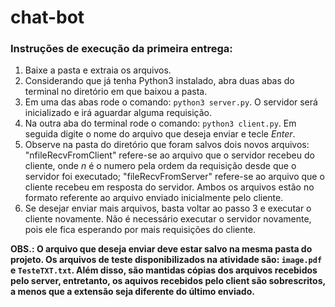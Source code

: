 # chat-bot
### Instruções de execução da primeira entrega:
1. Baixe a pasta e extraia os arquivos.
2. Considerando que já tenha Python3 instalado, abra duas abas do terminal no diretório em que baixou a pasta.
3. Em uma das abas rode o comando: `python3 server.py`. O servidor será inicializado e irá aguardar alguma requisição.
4. Na outra aba do terminal rode o comando: `python3 client.py`. Em seguida digite o nome do arquivo que deseja enviar e tecle *Enter*.
5. Observe na pasta do diretório que foram salvos dois novos arquivos: 
          "nfileRecvFromClient" refere-se ao arquivo que o servidor recebeu do cliente, onde *n* é o numero pela ordem da requisição desde que o servidor foi executado;
          "fileRecvFromServer" refere-se ao arquivo que o cliente recebeu em resposta do servidor.
   Ambos os arquivos estão no formato referente ao arquivo enviado inicialmente pelo cliente.
6. Se desejar enviar mais arquivos, basta voltar ao passo 3 e executar o cliente novamente. Não é necessário executar o servidor novamente, pois ele fica esperando por mais requisições do cliente.

**OBS.: O arquivo que deseja enviar deve estar salvo na mesma pasta do projeto. Os arquivos de teste disponibilizados na atividade são: `image.pdf` e `TesteTXT.txt`. Além disso, são mantidas cópias dos arquivos recebidos pelo server, entretanto, os aquivos recebidos pelo client são sobrescritos, a menos que a extensão seja diferente do último enviado.**
